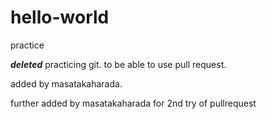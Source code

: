 # hello-world
practice

***deleted***
practicing git.
to be able to use pull request.

added by masatakaharada.

further added by masatakaharada for 2nd try of pullrequest
